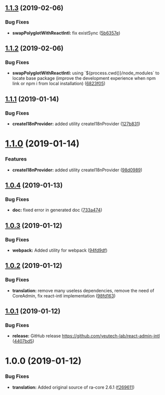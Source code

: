 ## [1.1.3](https://github.com/yeutech-lab/react-admin-intl/compare/v1.1.2...v1.1.3) (2019-02-06)


### Bug Fixes

* **swapPolyglotWithReactIntl:** fix existSync ([5b6357e](https://github.com/yeutech-lab/react-admin-intl/commit/5b6357e))

## [1.1.2](https://github.com/yeutech-lab/react-admin-intl/compare/v1.1.1...v1.1.2) (2019-02-06)


### Bug Fixes

* **swapPolyglotWithReactIntl:** using \`${process.cwd()}/node_modules\` to locate base package (improve the development experience when npm link or npm i from local installation) ([6823f05](https://github.com/yeutech-lab/react-admin-intl/commit/6823f05))

## [1.1.1](https://github.com/yeutech-lab/react-admin-intl/compare/v1.1.0...v1.1.1) (2019-01-14)


### Bug Fixes

* **createI18nProvider:** added utility createI18nProvider ([127b831](https://github.com/yeutech-lab/react-admin-intl/commit/127b831))

# [1.1.0](https://github.com/yeutech-lab/react-admin-intl/compare/v1.0.4...v1.1.0) (2019-01-14)


### Features

* **createI18nProvider:** added utility createI18nProvider ([98d0989](https://github.com/yeutech-lab/react-admin-intl/commit/98d0989))

## [1.0.4](https://github.com/yeutech-lab/react-admin-intl/compare/v1.0.3...v1.0.4) (2019-01-13)


### Bug Fixes

* **doc:** fixed error in generated doc ([733a474](https://github.com/yeutech-lab/react-admin-intl/commit/733a474))

## [1.0.3](https://github.com/yeutech-lab/react-admin-intl/compare/v1.0.2...v1.0.3) (2019-01-12)


### Bug Fixes

* **webpack:** Added utility for webpack ([94fd9df](https://github.com/yeutech-lab/react-admin-intl/commit/94fd9df))

## [1.0.2](https://github.com/yeutech-lab/react-admin-intl/compare/v1.0.1...v1.0.2) (2019-01-12)


### Bug Fixes

* **translation:** remove many useless dependencies, remove the need of CoreAdmin, fix react-intl implementation ([98fd163](https://github.com/yeutech-lab/react-admin-intl/commit/98fd163))

## [1.0.1](https://github.com/yeutech-lab/react-admin-intl/compare/v1.0.0...v1.0.1) (2019-01-12)


### Bug Fixes

* **release:** GitHub release https://github.com/yeutech-lab/react-admin-intl ([4407bd5](https://github.com/yeutech-lab/react-admin-intl/commit/4407bd5))

# 1.0.0 (2019-01-12)


### Bug Fixes

* **translation:** Added original source of ra-core 2.6.1 ([f269611](https://module.kopaxgroup.com/yeutech/react-admin-intl/commit/f269611))
